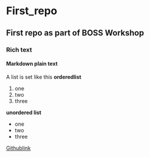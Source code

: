 # First_repo
## First repo as part of BOSS Workshop
### Rich text
#### Markdown plain text

A list is set like this
**orderedlist**
1. one
2. two
3. three

**unordered list**
* one
* two
* three

[Githublink](github.com)
